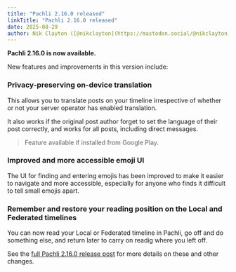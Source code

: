 ```yaml
---
title: "Pachli 2.16.0 released"
linkTitle: "Pachli 2.16.0 released"
date: 2025-08-29
author: Nik Clayton ([@nikclayton](https://mastodon.social/@nikclayton))
---
```


**Pachli 2.16.0 is now available.**

New features and improvements in this version include:

### Privacy-preserving on-device translation

This allows you to translate posts on your timeline irrespective of whether or not your server operator has enabled translation.

It also works if the original post author forget to set the language of their post correctly, and works for all posts, including direct messages. 

> Feature available if installed from Google Play.

### Improved and more accessible emoji UI

The UI for finding and entering emojis has been improved to make it easier to navigate and more accessible, especially for anyone who finds it difficult to tell small emojis apart.

### Remember and restore your reading position on the Local and Federated timelines

You can now read your Local or Federated timeline in Pachli, go off and do something else, and return later to carry on readig where you left off.

See the [full Pachli 2.16.0 release post](https://pachli.app/pachli/2025/08/28/2.16.0-release.html) for more details on these and other changes.